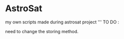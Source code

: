 # AstroSat
my own scripts made during astrosat project
'''
TO DO :

need to change the storing method.


